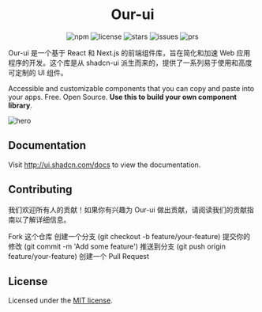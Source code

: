 <div align="center">

# Our-ui
![npm](https://img.shields.io/npm/v/our-ui) ![license](https://img.shields.io/github/license/SlientStor/our-ui) ![stars](https://img.shields.io/github/stars/SlientStor/our-ui) ![issues](https://img.shields.io/github/issues/SlientStor/our-ui) ![prs](https://img.shields.io/github/issues-pr/SlientStor/our-ui)

</div>

Our-ui 是一个基于 React 和 Next.js 的前端组件库，旨在简化和加速 Web 应用程序的开发。这个库是从 shadcn-ui 派生而来的，提供了一系列易于使用和高度可定制的 UI 组件。



Accessible and customizable components that you can copy and paste into your apps. Free. Open Source. **Use this to build your own component library**.

![hero](apps/www/public/og.jpg)

## Documentation

Visit http://ui.shadcn.com/docs to view the documentation.

## Contributing
我们欢迎所有人的贡献！如果你有兴趣为 Our-ui 做出贡献，请阅读我们的贡献指南以了解详细信息。

Fork 这个仓库
创建一个分支 (git checkout -b feature/your-feature)
提交你的修改 (git commit -m 'Add some feature')
推送到分支 (git push origin feature/your-feature)
创建一个 Pull Request

## License

Licensed under the [MIT license](https://github.com/shadcn/ui/blob/main/LICENSE.md).
